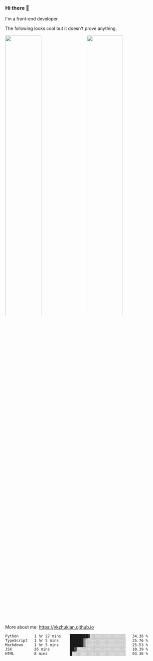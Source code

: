 ### Hi there 👋

I'm a front-end developer.

The following looks cool but it doesn't prove anything.

[<img align="right" width="48%" src="https://github-readme-stats.vercel.app/api?username=ykzhukian&show_icons=true&theme=dracula">](https://github.com/anuraghazra/github-readme-stats)

[<img width="48%" src="https://github-readme-stats.vercel.app/api/top-langs/?username=ykzhukian&layout=compact&theme=dracula">](https://github.com/anuraghazra/github-readme-stats)

More about me: 
https://ykzhukian.github.io

<!--START_SECTION:waka-->
```text
Python       1 hr 27 mins    ████████▓░░░░░░░░░░░░░░░░   34.36 % 
TypeScript   1 hr 5 mins     ██████▒░░░░░░░░░░░░░░░░░░   25.76 % 
Markdown     1 hr 5 mins     ██████▒░░░░░░░░░░░░░░░░░░   25.53 % 
JSX          26 mins         ██▓░░░░░░░░░░░░░░░░░░░░░░   10.39 % 
HTML         8 mins          █░░░░░░░░░░░░░░░░░░░░░░░░   03.36 % 
```
<!--END_SECTION:waka-->
